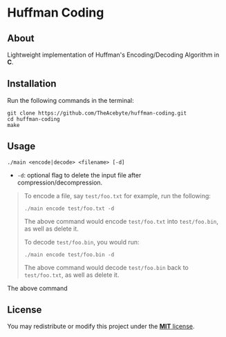 # Huffman Coding
## About
Lightweight implementation of Huffman's Encoding/Decoding Algorithm in **C**.

## Installation
Run the following commands in the terminal:
```
git clone https://github.com/TheAcebyte/huffman-coding.git
cd huffman-coding
make
```

## Usage
```
./main <encode|decode> <filename> [-d]
```
- `-d`: optional flag to delete the input file after compression/decompression.

> To encode a file, say `test/foo.txt` for example, run the following:
> ```
> ./main encode test/foo.txt -d
> ```
>
> The above command would encode `test/foo.txt` into `test/foo.bin`, as well as delete it.
>
> To decode `test/foo.bin`, you would run:
> ```
> ./main encode test/foo.bin -d
> ```
>
> The above command would decode `test/foo.bin` back to `test/foo.txt`, as well as delete it.

The above command

## License
You may redistribute or modify this project under the [**MIT** license](LICENSE).